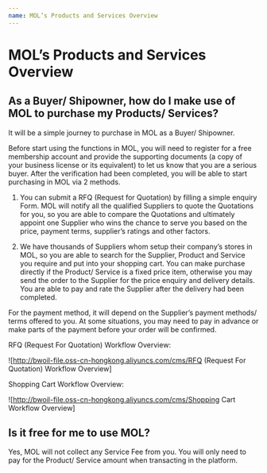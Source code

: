 ```yaml
---
name: MOL’s Products and Services Overview
---
```


# MOL’s Products and Services Overview

##  As a Buyer/ Shipowner, how do I make use of MOL to purchase my Products/ Services?

It will be a simple journey to purchase in MOL as a Buyer/ Shipowner. 

Before start using the functions in MOL, you will need to register for a free membership account and provide the supporting documents (a copy of your business license or its equivalent) to let us know that you are a serious buyer. After the verification had been completed, you will be able to start purchasing in MOL via 2 methods.

1.	You can submit a RFQ (Request for Quotation) by filling a simple enquiry Form. MOL will notify all the qualified Suppliers to quote the Quotations for you, so you are able to compare the Quotations and ultimately appoint one Supplier who wins the chance to serve you based on the price, payment terms, supplier’s ratings and other factors. 

2.	We have thousands of Suppliers whom setup their company’s stores in MOL, so you are able to search for the Supplier, Product and Service you require and put into your shopping cart. You can make purchase directly if the Product/ Service is a fixed price item, otherwise you may send the order to the Supplier for the price enquiry and delivery details. You are able to pay and rate the Supplier after the delivery had been completed.  

For the payment method, it will depend on the Supplier’s payment methods/ terms offered to you. At some situations, you may need to pay in advance or make parts of the payment before your order will be confirmed.

RFQ (Request For Quotation) Workflow Overview:

![http://bwoil-file.oss-cn-hongkong.aliyuncs.com/cms/RFQ (Request For Quotation) Workflow Overview]

Shopping Cart Workflow Overview:

![http://bwoil-file.oss-cn-hongkong.aliyuncs.com/cms/Shopping Cart Workflow Overview]

## Is it free for me to use MOL?

Yes, MOL will not collect any Service Fee from you. You will only need to pay for the Product/ Service amount when transacting in the platform.  


